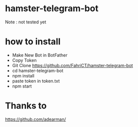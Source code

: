 # hamster-telegram-bot
Note : not tested yet

# how to install
- Make New Bot in BotFather
- Copy Token
- Git Clone https://github.com/FahriCT/hamster-telegram-bot
- cd hamster-telegram-bot
- npm install
- paste token in token.txt
- npm start

# Thanks to
https://github.com/adearman/
